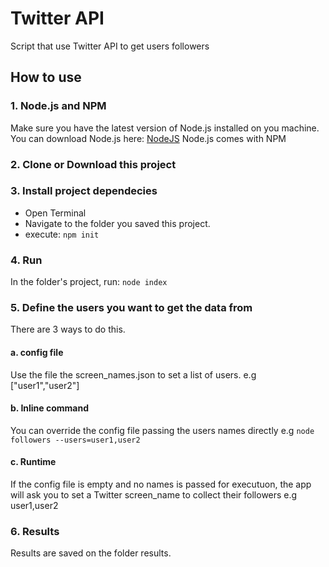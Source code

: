 # Twitter API

Script that use Twitter API to get users followers

## How to use

### 1. Node.js and NPM

Make sure you have the latest version of Node.js installed on you machine.
You can download Node.js here: [NodeJS](https://nodejs.org)
Node.js comes with NPM

### 2. Clone or Download this project

### 3. Install project dependecies

- Open Terminal
- Navigate to the folder you saved this project.
- execute: `npm init`

### 4. Run

In the folder's project, run: `node index`

### 5. Define the users you want to get the data from

There are 3 ways to do this.

#### a. config file

Use the file the screen_names.json to set a list of users.
e.g ["user1","user2"]

#### b. Inline command

You can override the config file passing the users names directly
e.g `node followers --users=user1,user2`

#### c. Runtime

If the config file is empty and no names is passed for executuon, the app will ask you to set a Twitter screen_name to collect their followers
e.g user1,user2

### 6. Results

Results are saved on the folder results.
